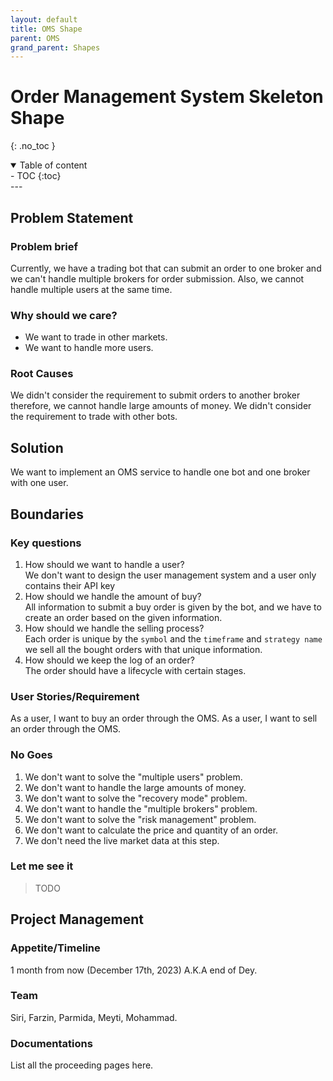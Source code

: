 ```yaml
---
layout: default
title: OMS Shape
parent: OMS
grand_parent: Shapes
---
```


# Order Management System Skeleton Shape
{: .no_toc }

<details open markdown="block">
  <summary>Table of content</summary>
  - TOC
  {:toc}
</details>
---

## Problem Statement

### Problem brief
Currently, we have a trading bot that can submit an order to one broker and we can't handle multiple brokers for order submission.
Also, we cannot handle multiple users at the same time.


### Why should we care?
* We want to trade in other markets.
* We want to handle more users.

### Root Causes
We didn't consider the requirement to submit orders to another broker therefore, we cannot handle large amounts of money.
We didn't consider the requirement to trade with other bots.


## Solution
We want to implement an OMS service to handle one bot and one broker with one user.

## Boundaries

### Key questions
1. How should we want to handle a user?  
   We don't want to design the user management system and a user only contains their API key
2. How should we handle the amount of buy?  
   All information to submit a buy order is given by the bot, and we have to create an order based on the given information.
3. How should we handle the selling process?  
   Each order is unique by the `symbol` and the `timeframe` and `strategy name` we sell all the bought orders with that unique information.
4. How should we keep the log of an order?  
   The order should have a lifecycle with certain stages.

### User Stories/Requirement
As a user, I want to buy an order through the OMS.
As a user, I want to sell an order through the OMS.

### No Goes
1. We don't want to solve the "multiple users" problem.
2. We don't want to handle the large amounts of money.
3. We don't want to solve the "recovery mode" problem.
4. We don't want to handle the "multiple brokers" problem.
5. We don't want to solve the "risk management" problem.
6. We don't want to calculate the price and quantity of an order.
7. We don't need the live market data at this step.

### Let me see it
> TODO


## Project Management

### Appetite/Timeline
1 month from now (December 17th, 2023) A.K.A end of Dey.

### Team
Siri, Farzin, Parmida, Meyti, Mohammad.

### Documentations
List all the proceeding pages here.
